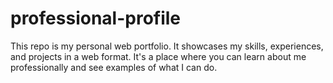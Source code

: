 # professional-profile
This repo is my personal web portfolio. It showcases my skills, experiences, and projects in a web format. It's a place where you can learn about me professionally and see examples of what I can do.
